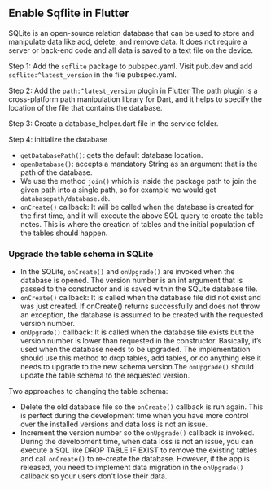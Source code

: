 ## Enable Sqflite in Flutter
SQLite is an open-source relation database that can be used to store and manipulate data like add, delete, and remove data.
It does not require a server or back-end code and all data is saved to a text file on the device.

Step 1: Add the ```sqflite``` package to pubspec.yaml.
Visit pub.dev and add ```sqflite:^latest_version``` in the file pubspec.yaml.

Step 2: Add the ```path:^latest_version``` plugin in Flutter
The path plugin is a cross-platform path manipulation library for Dart, and it helps to specify the location of the file that contains the database.

Step 3: Create a database_helper.dart file in the service folder.

Step 4: initialize the database
- ```getDatabasePath()```: gets the default database location.
- ```openDatabase()```: accepts a mandatory String as an argument that is the path of the database.
- We use the method ```join()``` which is inside the package path to join the given path into a single path, so for example we would get ```databasepath/database.db```.
- ```onCreate()``` callback: It will be called when the database is created for the first time, and it will execute the above SQL query to create the table notes. This is where the creation of tables and the initial population of the tables should happen.

### Upgrade the table schema in SQLite
- In the SQLite, ```onCreate()``` and ```onUpgrade()``` are invoked when the database is opened. The version number is an int argument that is passed to the constructor and is saved within the SQLite database file.
- ```onCreate()``` callback: It is called when the database file did not exist and was just created. If onCreate() returns successfully and does not throw an exception, the database is assumed to be created with the requested version number.
- ```onUpgrade()``` callback: It is called when the database file exists but the version number is lower than requested in the constructor. Basically, it’s used when the database needs to be upgraded. The implementation should use this method to drop tables, add tables, or do anything else it needs to upgrade to the new schema version.The ```onUpgrade()``` should update the table schema to the requested version.

Two approaches to changing the table schema:
- Delete the old database file so the ```onCreate()``` callback is run again. This is perfect during the development time when you have more control over the installed versions and data loss is not an issue.
- Increment the version number so the ```onUpgrade()``` callback is invoked. During the development time, when data loss is not an issue, you can execute a SQL like DROP TABLE IF EXIST <table name> to remove the existing tables and call ```onCreate()``` to re-create the database.
However, if the app is released, you need to implement data migration in the ```onUpgrade()``` callback so your users don’t lose their data.


